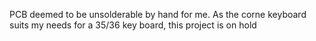 PCB deemed to be unsolderable by hand for me. As the corne keyboard suits my needs for a 35/36 key board, this project is on hold
